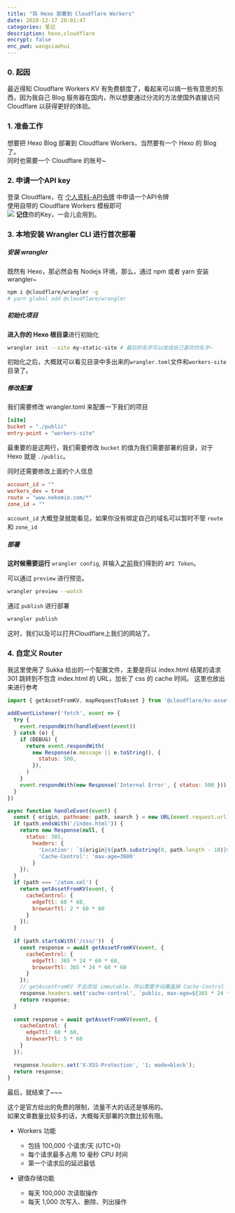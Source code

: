 ```yaml
---
title: "将 Hexo 部署到 Cloudflare Workers"
date: 2020-12-17 20:01:47
categories: 笔记
description: hexo,cloudflare
encrypt: false
enc_pwd: wangxiaohui
---
```


### 0. 起因
最近得知 Cloudflare Workers KV 有免费额度了，看起来可以搞一些有意思的东西，因为我自己 Blog 服务器在国内，所以想要通过分流的方法使国外直接访问 Cloudflare 以获得更好的体验。

### 1. 准备工作
想要把 Hexo Blog 部署到 Cloudflare Workers，当然要有一个 Hexo 的 Blog 了。  
同时也需要一个 Cloudflare 的账号~

### 2. 申请一个API key
登录 Cloudflare，在 [个人资料-API令牌](https://dash.cloudflare.com/profile/api-tokens) 中申请一个API令牌  
使用自带的 Cloudflare Workers 模板即可  
![](https://file.nekomio.com/img/2020-12-17%20202547.png)
**记住**你的Key，一会儿会用到。  

### 3. 本地安装 Wrangler CLI 进行首次部署

##### 安装 wrangler
既然有 Hexo，那必然会有 Nodejs 环境，那么，通过 npm 或者 yarn 安装 wrangler~
```bash
npm i @cloudflare/wrangler -g
# yarn global add @cloudflare/wrangler
```

##### 初始化项目
**进入你的 Hexo 根目录**进行初始化
```bash
wrangler init --site my-static-site # 最后的名字可以改成自己喜欢的名字~
```
初始化之后，大概就可以看见目录中多出来的`wrangler.toml`文件和`workers-site`目录了。  

##### 修改配置
我们需要修改 wrangler.toml 来配置一下我们的项目  
```toml
[site]
bucket = "./public"
entry-point = "workers-site"
```
最重要的是这两行，我们需要修改 `bucket` 的值为我们需要部署的目录，对于 Hexo 就是 `./public`。

同时还需要修改上面的个人信息  
```toml
account_id = ""
workers_dev = true
route = "www.nekomio.com/*"
zone_id = ""
```
`account_id` 大概登录就能看见，如果你没有绑定自己的域名可以暂时不管 `route` 和 `zone_id`  

##### 部署
**这时候需要运行** `wrangler config`, 并输入[之前](#2dot-申请一个api-key)我们得到的 `API Token`。

可以通过 `preview` 进行预览。
```bash
wrangler preview --watch
```
通过 `publish` 进行部署
```bash
wrangler publish
```

这时，我们以及可以打开Cloudflare上我们的网站了。

### 4. 自定义 Router

我这里使用了 Sukka 给出的一个配置文件，主要是将以 index.html 结尾的请求 301 跳转到不包含 index.html 的 URL，加长了 css 的 cache 时间。
这里也放出来进行参考
```js
import { getAssetFromKV, mapRequestToAsset } from '@cloudflare/kv-asset-handler'

addEventListener('fetch', event => {
  try {
    event.respondWith(handleEvent(event))
  } catch (e) {
    if (DEBUG) {
      return event.respondWith(
        new Response(e.message || e.toString(), {
          status: 500,
        }),
      )
    }
    event.respondWith(new Response('Internal Error', { status: 500 }))
  }
})

async function handleEvent(event) {
  const { origin, pathname: path, search } = new URL(event.request.url);
  if (path.endsWith('/index.html')) {
    return new Response(null, {
      status: 301,
        headers: {
          'Location': `${origin}${path.substring(0, path.length - 10)}${search}`,
          'Cache-Control': 'max-age=3600'
        }
    });
  }
  if (path === '/atom.xml') {
    return getAssetFromKV(event, {
      cacheControl: {
        edgeTtl: 60 * 60,
        browserTtl: 2 * 60 * 60
      }
    });
  }
  
  if (path.startsWith('/css/'))  {
    const response = await getAssetFromKV(event, {
      cacheControl: {
        edgeTtl: 365 * 24 * 60 * 60,
        browserTtl: 365 * 24 * 60 * 60
      }
    });
    // getAssetFromKV 不会添加 immutable，所以需要手动覆盖掉 Cache-Control
    response.headers.set('cache-control', `public, max-age=${365 * 24 * 60 * 60}, immutable`);
    return response;
  }
  
  const response = await getAssetFromKV(event, {
    cacheControl: {
      edgeTtl: 60 * 60,
      browserTtl: 5 * 60
    }
  });
  
  response.headers.set('X-XSS-Protection', '1; mode=block');
  return response;
}
```

最后，就结束了~~~

这个是官方给出的免费的限制，流量不大的话还是够用的。  
如果文章数量比较多的话，大概每天部署的次数比较有限。

- Workers 功能
    - 包括 100,000 个请求/天 (UTC+0)
    - 每个请求最多占用 10 毫秒 CPU 时间
    - 第一个请求后的延迟最低

- 键值存储功能
    - 每天 100,000 次读取操作
    - 每天 1,000 次写入、删除、列出操作
